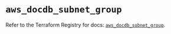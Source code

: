 # `aws_docdb_subnet_group`

Refer to the Terraform Registry for docs: [`aws_docdb_subnet_group`](https://registry.terraform.io/providers/hashicorp/aws/6.13.0/docs/resources/docdb_subnet_group).
